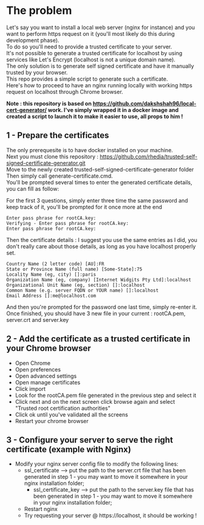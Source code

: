 # The problem
Let's say you want to install a local web server (nginx for instance) and you want to perform https request on it (you'll most likely do this during development phase).  
To do so you'll need to provide a trusted certificate to your server.  
It's not possible to generate a trusted certificate for localhost by using services like Let's Encrypt (localhost is not a unique domain name).  
The only solution is to generate self signed certificate and have it manually trusted by your browser.  
This repo provides a simple script to generate such a certificate.  
Here's how to proceed to have an nginx running locally with working https request on localhost through Chrome browser.  
  
__Note : this repository is based on https://github.com/dakshshah96/local-cert-generator/ work. I've simply wrapped it in a docker image and created a script to launch it to make it easier to use, all props to him !__


## 1 - Prepare the certificates
The only prerequesite is to have docker installed on your machine.  
Next you must clone this repository : https://github.com/rhedia/trusted-self-signed-certificate-generator.git  
Move to the newly created trusted-self-signed-certificate-generator folder
Then simply call generate-certificate.cmd.  
You'll be prompted several times to enter the generated certificate details, you can fill as follow:

For the first 3 questions, simply enter three time the same password and keep track of it, you'll be prompted for it once more at the end
~~~
Enter pass phrase for rootCA.key:
Verifying - Enter pass phrase for rootCA.key:
Enter pass phrase for rootCA.key:
~~~

Then the certificate details : I suggest you use the same entries as I did, you don't really care about those details, as long as you have localhost properly set.

~~~
Country Name (2 letter code) [AU]:FR
State or Province Name (full name) [Some-State]:75
Locality Name (eg, city) []:paris
Organization Name (eg, company) [Internet Widgits Pty Ltd]:localhost
Organizational Unit Name (eg, section) []:localhost
Common Name (e.g. server FQDN or YOUR name) []:localhost
Email Address []:me@localhost.com
~~~

And then you're prompted for the password one last time, simply re-enter it.
Once finished, you should have 3 new file in your current : rootCA.pem, server.crt and server.key

## 2 - Add the certificate as a trusted certificate in your Chrome browser
* Open Chrome
* Open preferences
* Open advanced settings
* Open manage certificates
* Click import
* Look for the rootCA.pem file generated in the previous step and select it
* Click next and on the next screen click browse again and select "Trusted root certification authorities"
* Click ok until you've validated all the screens
* Restart your chrome browser

## 3 - Configure your server to serve the right certificate (example with Nginx)
* Modify your nginx server config file to modify the following lines:
  * ssl_certificate --> put the path to the server.crt file that has been generated in step 1 - you may want to move it somewhere in your nginx installation folder;
	* ssl_certificate_key --> put the path to the server.key file that has been generated in step 1 - you may want to move it somewhere in your nginx installation folder;
  * Restart nginx
  * Try requesting your server @ https://localhost, it should be working !

